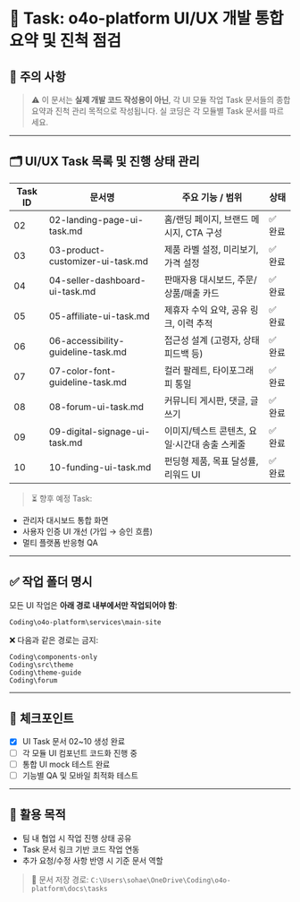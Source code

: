 # 📘 Task: o4o-platform UI/UX 개발 통합 요약 및 진척 점검

## 📌 주의 사항

> ⚠️ 이 문서는 **실제 개발 코드 작성용이 아닌**, 각 UI 모듈 작업 Task 문서들의 종합 요약과 진척 관리 목적으로 작성됩니다.
> 실 코딩은 각 모듈별 Task 문서를 따르세요.

---

## 🗂️ UI/UX Task 목록 및 진행 상태 관리

| Task ID | 문서명                            | 주요 기능 / 범위                        | 상태   |
|---------|----------------------------------|----------------------------------------|--------|
| 02      | 02-landing-page-ui-task.md      | 홈/랜딩 페이지, 브랜드 메시지, CTA 구성     | ✅ 완료 |
| 03      | 03-product-customizer-ui-task.md| 제품 라벨 설정, 미리보기, 가격 설정         | ✅ 완료 |
| 04      | 04-seller-dashboard-ui-task.md  | 판매자용 대시보드, 주문/상품/매출 카드       | ✅ 완료 |
| 05      | 05-affiliate-ui-task.md         | 제휴자 수익 요약, 공유 링크, 이력 추적       | ✅ 완료 |
| 06      | 06-accessibility-guideline-task.md| 접근성 설계 (고령자, 상태 피드백 등)     | ✅ 완료 |
| 07      | 07-color-font-guideline-task.md | 컬러 팔레트, 타이포그래피 통일           | ✅ 완료 |
| 08      | 08-forum-ui-task.md             | 커뮤니티 게시판, 댓글, 글쓰기            | ✅ 완료 |
| 09      | 09-digital-signage-ui-task.md   | 이미지/텍스트 콘텐츠, 요일·시간대 송출 스케줄 | ✅ 완료 |
| 10      | 10-funding-ui-task.md           | 펀딩형 제품, 목표 달성률, 리워드 UI       | ✅ 완료 |

> ⏳ 향후 예정 Task:
- 관리자 대시보드 통합 화면
- 사용자 인증 UI 개선 (가입 → 승인 흐름)
- 멀티 플랫폼 반응형 QA

---

## ✅ 작업 폴더 명시

모든 UI 작업은 **아래 경로 내부에서만 작업되어야 함**:

```
Coding\o4o-platform\services\main-site
```

❌ 다음과 같은 경로는 금지:
```
Coding\components-only
Coding\src\theme
Coding\theme-guide
Coding\forum
```

---

## 📅 체크포인트

- [x] UI Task 문서 02~10 생성 완료
- [ ] 각 모듈 UI 컴포넌트 코드화 진행 중
- [ ] 통합 UI mock 테스트 완료
- [ ] 기능별 QA 및 모바일 최적화 테스트

---

## 🧩 활용 목적
- 팀 내 협업 시 작업 진행 상태 공유
- Task 문서 링크 기반 코드 작업 연동
- 추가 요청/수정 사항 반영 시 기준 문서 역할

> 📁 문서 저장 경로: `C:\Users\sohae\OneDrive\Coding\o4o-platform\docs\tasks`

